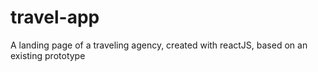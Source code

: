 # travel-app
A landing page of a traveling agency, created with reactJS, based on an existing prototype
